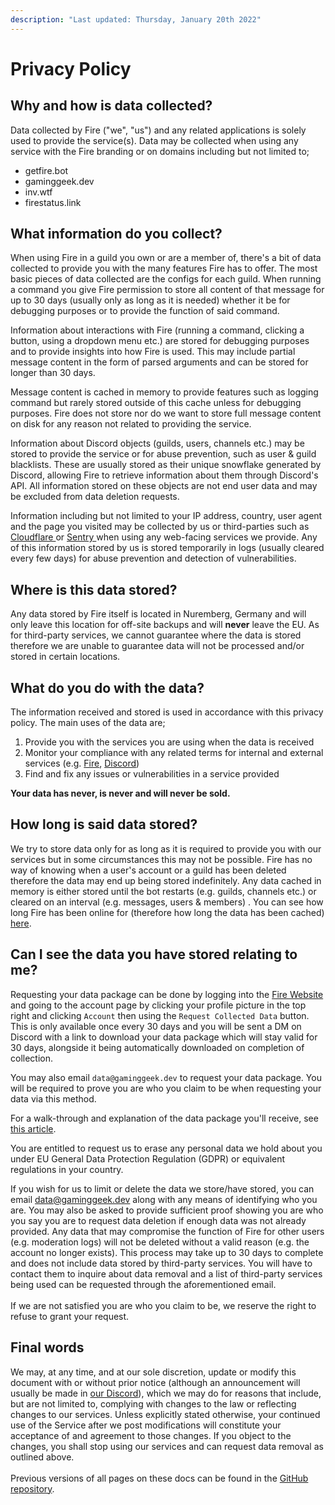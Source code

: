 ```yaml
---
description: "Last updated: Thursday, January 20th 2022"
---
```


# Privacy Policy

## Why and how is data collected?

Data collected by Fire ("we", "us") and any related applications is solely used to provide the service(s). Data may be collected when using any service with the Fire branding or on domains including but not limited to;

- getfire.bot
- gaminggeek.dev
- inv.wtf
- firestatus.link

## What information do you collect?

When using Fire in a guild you own or are a member of, there's a bit of data collected to provide you with the many features Fire has to offer. The most basic pieces of data collected are the configs for each guild. When running a command you give Fire permission to store all content of that message for up to 30 days (usually only as long as it is needed) whether it be for debugging purposes or to provide the function of said command.&#x20;

Information about interactions with Fire (running a command, clicking a button, using a dropdown menu etc.) are stored for debugging purposes and to provide insights into how Fire is used. This may include partial message content in the form of parsed arguments and can be stored for longer than 30 days.

Message content is cached in memory to provide features such as logging command but rarely stored outside of this cache unless for debugging purposes. Fire does not store nor do we want to store full message content on disk for any reason not related to providing the service.

Information about Discord objects (guilds, users, channels etc.) may be stored to provide the service or for abuse prevention, such as user & guild blacklists. These are usually stored as their unique snowflake generated by Discord, allowing Fire to retrieve information about them through Discord's API. All information stored on these objects are not end user data and may be excluded from data deletion requests.

Information including but not limited to your IP address, country, user agent and the page you visited may be collected by us or third-parties such as [Cloudflare ](https://cloudflare.com)or [Sentry ](https://sentry.io)when using any web-facing services we provide. Any of this information stored by us is stored temporarily in logs (usually cleared every few days) for abuse prevention and detection of vulnerabilities.

## Where is this data stored?

Any data stored by Fire itself is located in Nuremberg, Germany and will only leave this location for off-site backups and will **never** leave the EU. As for third-party services, we cannot guarantee where the data is stored therefore we are unable to guarantee data will not be processed and/or stored in certain locations.

## What do you do with the data?

The information received and stored is used in accordance with this privacy policy. The main uses of the data are;

1. Provide you with the services you are using when the data is received
2. Monitor your compliance with any related terms for internal and external services (e.g. [Fire](terms-of-service.md), [Discord](https://discordapp.com/terms))
3. Find and fix any issues or vulnerabilities in a service provided

**Your data has never, is never and will never be sold.**

## How long is said data stored?

We try to store data only for as long as it is required to provide you with our services but in some circumstances this may not be possible. Fire has no way of knowing when a user's account or a guild has been deleted therefore the data may end up being stored indefinitely. Any data cached in memory is either stored until the bot restarts (e.g. guilds, channels etc.) or cleared on an interval (e.g. messages, users & members) . You can see how long Fire has been online for (therefore how long the data has been cached) [here](https://getfire.bot/stats).

## Can I see the data you have stored relating to me?

Requesting your data package can be done by logging into the [Fire Website](https://getfire.bot) and going to the account page by clicking your profile picture in the top right and clicking `Account` then using the `Request Collected Data` button. This is only available once every 30 days and you will be sent a DM on Discord with a link to download your data package which will stay valid for 30 days, alongside it being automatically downloaded on completion of collection.

You may also email `data@gaminggeek.dev` to request your data package. You will be required to prove you are who you claim to be when requesting your data via this method.

For a walk-through and explanation of the data package you'll receive, see [this article](your-data-package.md).

You are entitled to request us to erase any personal data we hold about you under EU General Data Protection Regulation (GDPR) or equivalent regulations in your country.

If you wish for us to limit or delete the data we store/have stored, you can email [data@gaminggeek.dev](mailto:data@gaminggeek.dev) along with any means of identifying who you are. You may also be asked to provide sufficient proof showing you are who you say you are to request data deletion if enough data was not already provided. Any data that may compromise the function of Fire for other users (e.g. moderation logs) will not be deleted without a valid reason (e.g. the account no longer exists). This process may take up to 30 days to complete and does not include data stored by third-party services. You will have to contact them to inquire about data removal and a list of third-party services being used can be requested through the aforementioned email.\
\
If we are not satisfied you are who you claim to be, we reserve the right to refuse to grant your request.

## Final words

We may, at any time, and at our sole discretion, update or modify this document with or without prior notice (although an announcement will usually be made in [our Discord](https://inv.wtf/fire)), which we may do for reasons that include, but are not limited to, complying with changes to the law or reflecting changes to our services. Unless explicitly stated otherwise, your continued use of the Service after we post modifications will constitute your acceptance of and agreement to those changes. If you object to the changes, you shall stop using our services and can request data removal as outlined above.\
\
Previous versions of all pages on these docs can be found in the [GitHub repository](https://github.com/FireDiscordBot/docs).
